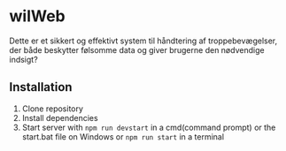 # wilWeb
Dette er et sikkert og effektivt system til håndtering af troppebevægelser, der både beskytter følsomme data og giver brugerne den nødvendige indsigt?



## Installation

1. Clone repository
2. Install dependencies
3. Start server with `npm run devstart` in a cmd(command prompt) or the start.bat file on Windows or `npm run start` in a terminal
